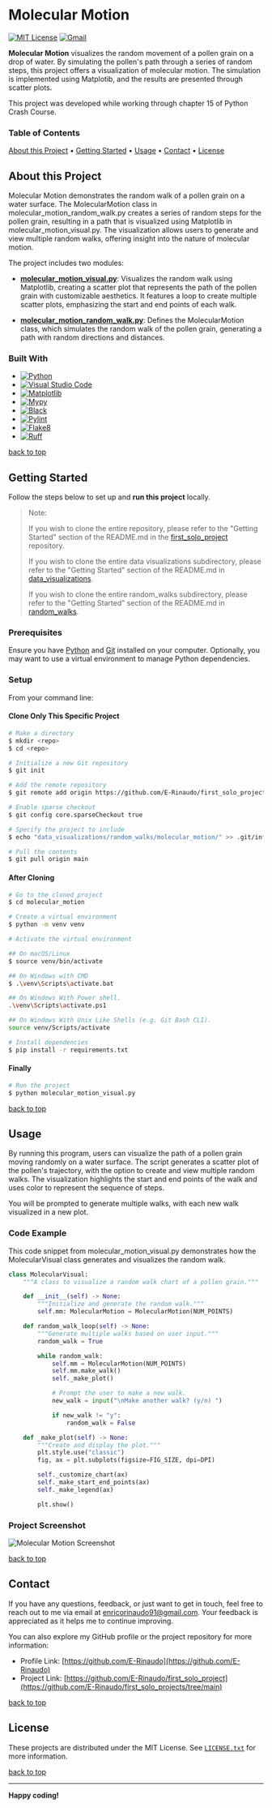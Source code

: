 # Molecular Motion

[![MIT License][license-shield]][license-url]
[![Gmail][Gmail-shield]][Gmail-url]

**Molecular Motion** visualizes the random movement of a pollen grain on a drop of water. By simulating the pollen's path through a series of random steps, this project offers a visualization of molecular motion. The simulation is implemented using Matplotib, and the results are presented through scatter plots.

This project was developed while working through chapter 15 of Python Crash Course.

<!-- markdownlint-disable MD001 -->
### Table of Contents

[About this Project](#about-this-project) •
[Getting Started](#getting-started) •
[Usage](#usage) •
[Contact](#contact) •
[License](#license)
<!-- markdownlint-enable MD001 -->

## About this Project

Molecular Motion demonstrates the random walk of a pollen grain on a water surface. The MolecularMotion class in molecular_motion_random_walk.py creates a series of random steps for the pollen grain, resulting in a path that is visualized using Matplotlib in molecular_motion_visual.py. The visualization allows users to generate and view multiple random walks, offering insight into the nature of molecular motion.

The project includes two modules:

+ **[molecular_motion_visual.py][Molecular-Motion-Visual-url]**:
Visualizes the random walk using Matplotlib, creating a scatter plot that represents the path of the pollen grain with customizable aesthetics. It features a loop to create multiple scatter plots, emphasizing the start and end points of each walk.

+ **[molecular_motion_random_walk.py][Molecular-Motion-Random-Walk-url]**:
Defines the MolecularMotion class, which simulates the random walk of the pollen grain, generating a path with random directions and distances.

### Built With

+ [![Python][Python-badge]][Python-url]
+ [![Visual Studio Code][VSCode-badge]][VSCode-url]
+ [![Matplotlib][Matplotlib-badge]][Matplotlib-url]
+ [![Mypy][Mypy-badge]][Mypy-url]
+ [![Black][Black-badge]][Black-url]
+ [![Pylint][Pylint-badge]][Pylint-url]
+ [![Flake8][Flake8-badge]][Flake8-url]
+ [![Ruff][Ruff-badge]][Ruff-url]
  
[back to top](#molecular-motion)

## Getting Started

Follow the steps below to set up and **run this project** locally.

> Note:
>
> If you wish to clone the entire repository, please refer to the "Getting Started" section of the README.md in the [first_solo_project][First-Solo-Project-url] repository.
>
> If you wish to clone the entire data visualizations subdirectory, please refer to the "Getting Started" section of the README.md in [data_visualizations][Data-Visualizations-url].
>
> If you wish to clone the entire random_walks subdirectory, please refer to the "Getting Started" section of the README.md in [random_walks][Random-Walks-url].

### Prerequisites

Ensure you have [Python][Python-download] and [Git][Git-download] installed on your computer.
Optionally, you may want to use a virtual environment to manage Python dependencies.

### Setup

From your command line:

#### Clone Only This Specific Project

```bash
# Make a directory
$ mkdir <repo>
$ cd <repo>

# Initialize a new Git repository
$ git init

# Add the remote repository
$ git remote add origin https://github.com/E-Rinaudo/first_solo_projects.git

# Enable sparse checkout
$ git config core.sparseCheckout true

# Specify the project to include
$ echo "data_visualizations/random_walks/molecular_motion/" >> .git/info/sparse-checkout

# Pull the contents
$ git pull origin main
```

#### After Cloning

```bash
# Go to the cloned project
$ cd molecular_motion

# Create a virtual environment
$ python -m venv venv

# Activate the virtual environment

## On macOS/Linux
$ source venv/bin/activate

## On Windows with CMD
$ .\venv\Scripts\activate.bat

## On Windows With Power shell.
.\venv\Scripts\activate.ps1

## On Windows With Unix Like Shells (e.g. Git Bash CLI).
source venv/Scripts/activate

# Install dependencies
$ pip install -r requirements.txt
```

#### Finally

```bash
# Run the project
$ python molecular_motion_visual.py
```

[back to top](#molecular-motion)

## Usage

By running this program, users can visualize the path of a pollen grain moving randomly on a water surface. The script generates a scatter plot of the pollen's trajectory, with the option to create and view multiple random walks. The visualization highlights the start and end points of the walk and uses color to represent the sequence of steps.

You will be prompted to generate multiple walks, with each new walk visualized in a new plot.

### Code Example

This code snippet from molecular_motion_visual.py demonstrates how the MolecularVisual class generates and visualizes the random walk.

```py
class MolecularVisual:
    """A class to visualize a random walk chart of a pollen grain."""

    def __init__(self) -> None:
        """Initialize and generate the random walk."""
        self.mm: MolecularMotion = MolecularMotion(NUM_POINTS)

    def random_walk_loop(self) -> None:
        """Generate multiple walks based on user input."""
        random_walk = True

        while random_walk:
            self.mm = MolecularMotion(NUM_POINTS)
            self.mm.make_walk()
            self._make_plot()

            # Prompt the user to make a new walk.
            new_walk = input("\nMake another walk? (y/n) ")

            if new_walk != "y":
                random_walk = False

    def _make_plot(self) -> None:
        """Create and display the plot."""
        plt.style.use("classic")
        fig, ax = plt.subplots(figsize=FIG_SIZE, dpi=DPI)

        self._customize_chart(ax)
        self._make_start_end_points(ax)
        self._make_legend(ax)

        plt.show()
```

### Project Screenshot

![Molecular Motion Screenshot][Screenshot-url]

[back to top](#molecular-motion)

## Contact

If you have any questions, feedback, or just want to get in touch, feel free to reach out to me via email at <enricorinaudo91@gmail.com>.
Your feedback is appreciated as it helps me to continue improving.

You can also explore my GitHub profile or the project repository for more information:

+ Profile Link: [https://github.com/E-Rinaudo](https://github.com/E-Rinaudo)
+ Project Link: [https://github.com/E-Rinaudo/first_solo_project](https://github.com/E-Rinaudo/first_solo_projects/tree/main)

[back to top](#molecular-motion)

## License

These projects are distributed under the MIT License. See [`LICENSE.txt`][license-url] for more information.

[back to top](#molecular-motion)

---

**Happy coding!**

<!-- SHIELDS -->
[license-shield]: https://img.shields.io/github/license/E-Rinaudo/first_solo_projects.svg?style=flat
[license-url]: https://github.com/E-Rinaudo/first_solo_projects/blob/main/LICENSE.txt
[Gmail-shield]: https://img.shields.io/badge/Gmail-D14836?style=flat&logo=gmail&logoColor=white
[Gmail-url]: mailto:enricorinaudo91@gmail.com

<!-- BADGES -->
[Python-badge]: https://img.shields.io/badge/python-3670A0?logo=python&logoColor=ffdd54&style=flat
[Python-url]: https://docs.python.org/3/
[VSCode-badge]: https://img.shields.io/badge/Visual%20Studio%20Code-007ACC?logo=visualstudiocode&logoColor=fff&style=flat
[VSCode-url]: https://code.visualstudio.com/docs
[Matplotlib-badge]: https://img.shields.io/badge/Matplotlib-%23FF7F0E?style=flat&logo=matplotlib&logoColor=white
[Matplotlib-url]: https://matplotlib.org/stable/users/index.html
[Mypy-badge]: https://img.shields.io/badge/mypy-checked-blue?style=flat
[Mypy-url]: https://mypy.readthedocs.io/
[Black-badge]: https://img.shields.io/badge/code%20style-black-000000.svg
[Black-url]: https://black.readthedocs.io/en/stable/
[Pylint-badge]: https://img.shields.io/badge/linting-pylint-yellowgreen?style=flat
[Pylint-url]: https://pylint.readthedocs.io/
[Ruff-badge]: https://img.shields.io/endpoint?url=https://raw.githubusercontent.com/astral-sh/ruff/main/assets/badge/v2.json
[Ruff-url]: https://docs.astral.sh/ruff/tutorial/
[Flake8-badge]: https://img.shields.io/badge/linting-flake8-blue?style=flat
[Flake8-url]: https://flake8.pycqa.org/en/latest/

<!-- PROJECTS LINKS -->
[Molecular-Motion-Visual-url]: https://github.com/E-Rinaudo/first_solo_projects/blob/main/data_visualizations/random_walks/firefly_random_walk/ff_random_walk_visual.py
[Molecular-Motion-Random-Walk-url]: https://github.com/E-Rinaudo/first_solo_projects/blob/main/data_visualizations/random_walks/molecular_motion/molecular_motion_random_walk.py
[Data-Visualizations-url]: https://github.com/E-Rinaudo/first_solo_projects/tree/main/data_visualizations
[Random-Walks-url]: https://github.com/E-Rinaudo/first_solo_projects/tree/main/data_visualizations/random_walks

<!-- SCREENSHOT -->
[Screenshot-url]: screenshot/molecular_motion.png

<!-- MAIN README -->
[First-Solo-Project-url]: https://github.com/E-Rinaudo/first_solo_projects/blob/main/README.md

<!-- PREREQUISITES LINKS -->
[Python-download]: https://www.python.org/downloads/
[Git-download]: https://git-scm.com
